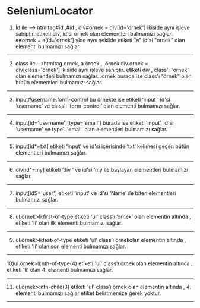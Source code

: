 # SeleniumLocator

1) İd ile --> htmltag#id ,#id ,
div#ornek = div[id='ornek'] ikiside aynı işleve sahiptir.
etiketi div,  id'si ornek olan elementleri bulmamızı sağlar.
a#ornek = a[id='ornek'] yine aynı şekilde etiketi "a" id'si "ornek” olan elementi bulmamızı sağlar.
  
 
-------------------------------------------------------------------------------------------------------------------------------------

2) class ile -->htmltag.ornek, a.örnek , .örnek 
div.ornek = div[class='örnek'] ikiside aynı işleve sahiptir.
etiketi div , class'ı  “örnek” olan elementleri bulmamızı sağlar.
.ornek burada ise class'ı  “örnek” olan bütün elementleri bulmamızı sağlar.
 
 
 -------------------------------------------------------------------------------------------------------------------------------------

3) input#username.form-control
bu örnekte ise etiketi  ‘input ‘ id'si  ‘username’ ve class'ı  ‘form-control’  olan elementi bulmamızı sağlar.
 

-------------------------------------------------------------------------------------------------------------------------------------
 
4) input[id='username'][type='email']
burada ise etiketi ‘input’, id'si 'username' ve type'ı 'email' olan elementleri bulmamızı sağlar.
 
-------------------------------------------------------------------------------------------------------------------------------------
 
5) input[id*=txt]
etiketi  ‘Input’ ve id'si içerisinde ‘txt’ kelimesi geçen bütün elementleri bulmamızı sağlar.
 
-------------------------------------------------------------------------------------------------------------------------------------
 
6) div[id^=my]
etiketi ‘div ‘  ve id'si ‘my ile başlayan elementleri bulmamızı sağlar.
 
-------------------------------------------------------------------------------------------------------------------------------------
 
7) input[id$='user']
etiketi ‘input’ ve id'si ‘Name’ ile biten elementleri bulmamızı sağlar.
 
-------------------------------------------------------------------------------------------------------------------------------------
 
8) ul.örnek>li:first-of-type
etiketi 'ul' class’ı ‘örnek’ olan elementin altında , etiketi 'li' olan ilk elementi bulmamızı sağlar.
 


------------------------------------------------------------------------------------------------------------------------------------- 
9) ul.örnek>li:last-of-type
etiketi 'ul' class’ı örnekolan elementin altında , etiketi 'li' olan son elementi bulmamızı sağlar.
 
-------------------------------------------------------------------------------------------------------------------------------------
 
10)ul.örnek>li:nth-of-type(4)
etiketi 'ul'  class'ı örnek olan elementin altında , etiketi 'li' olan 4. elementi bulmamızı sağlar.
 
------------------------------------------------------------------------------------------------------------------------------------- 
11) ul.örnek>:nth-child(3)
etiketi 'ul'  class’ı örnek olan elementin altında ,  4. elementi bulmamızı sağlar etiket belirtmemize gerek yoktur.
 
 
-------------------------------------------------------------------------------------------------------------------------------------
 
 
 

